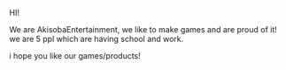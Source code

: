 HI!

We are AkisobaEntertainment, 
we like to make games and are proud of it!
we are 5 ppl which are having school and work.

i hope you like our games/products!

<!---
AkisobaEntertainment/AkisobaEntertainment is a ✨ special ✨ repository because its `README.md` (this file) appears on your GitHub profile.
You can click the Preview link to take a look at your changes.
--->
